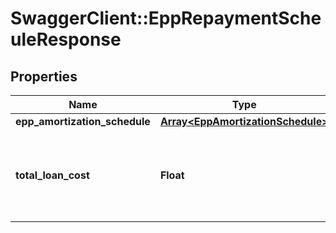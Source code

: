 # SwaggerClient::EppRepaymentScheuleResponse

## Properties
Name | Type | Description | Notes
------------ | ------------- | ------------- | -------------
**epp_amortization_schedule** | [**Array&lt;EppAmortizationSchedule&gt;**](EppAmortizationSchedule.md) |  | [optional] 
**total_loan_cost** | **Float** | Principal and total Interest amount to be paid by borrower for the loan. | [optional] 

